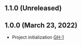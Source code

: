 ## 1.1.0 (Unreleased)
## 1.0.0 (March 23, 2022)

- Project initialization [GH-1](https://github.com/terraform-alicloud-modules/terraform-alicloud-sae/pull/1)
